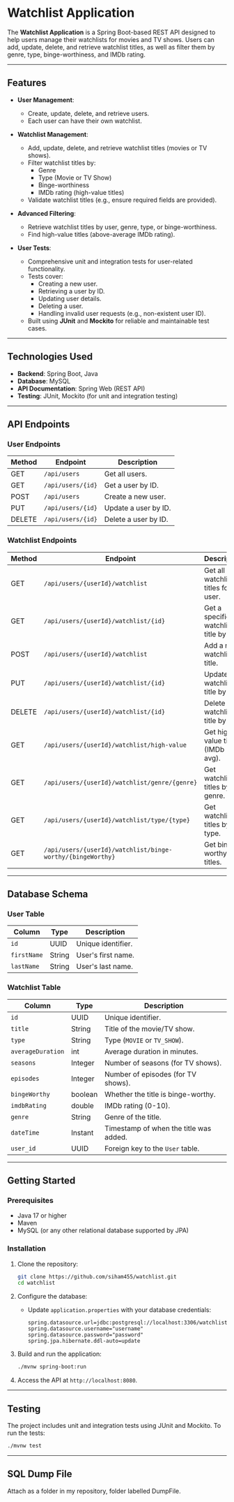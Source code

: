 
# Watchlist Application

The **Watchlist Application** is a Spring Boot-based REST API designed to help users manage their watchlists for movies and TV shows. Users can add, update, delete, and retrieve watchlist titles, as well as filter them by genre, type, binge-worthiness, and IMDb rating.

---

## Features

- **User Management**:
  - Create, update, delete, and retrieve users.
  - Each user can have their own watchlist.

- **Watchlist Management**:
  - Add, update, delete, and retrieve watchlist titles (movies or TV shows).
  - Filter watchlist titles by:
    - Genre
    - Type (Movie or TV Show)
    - Binge-worthiness
    - IMDb rating (high-value titles)
  - Validate watchlist titles (e.g., ensure required fields are provided).

- **Advanced Filtering**:
  - Retrieve watchlist titles by user, genre, type, or binge-worthiness.
  - Find high-value titles (above-average IMDb rating).

- **User Tests**:
  - Comprehensive unit and integration tests for user-related functionality.
  - Tests cover:
    - Creating a new user.
    - Retrieving a user by ID.
    - Updating user details.
    - Deleting a user.
    - Handling invalid user requests (e.g., non-existent user ID).
  - Built using **JUnit** and **Mockito** for reliable and maintainable test cases.

---

## Technologies Used

- **Backend**: Spring Boot, Java
- **Database**: MySQL
- **API Documentation**: Spring Web (REST API)
- **Testing**: JUnit, Mockito (for unit and integration testing)

---

## API Endpoints

### User Endpoints

| Method | Endpoint               | Description                          |
|--------|------------------------|--------------------------------------|
| GET    | `/api/users`           | Get all users.                       |
| GET    | `/api/users/{id}`      | Get a user by ID.                    |
| POST   | `/api/users`           | Create a new user.                   |
| PUT    | `/api/users/{id}`      | Update a user by ID.                 |
| DELETE | `/api/users/{id}`      | Delete a user by ID.                 |

### Watchlist Endpoints

| Method | Endpoint                                      | Description                          |
|--------|-----------------------------------------------|--------------------------------------|
| GET    | `/api/users/{userId}/watchlist`               | Get all watchlist titles for a user. |
| GET    | `/api/users/{userId}/watchlist/{id}`          | Get a specific watchlist title by ID.|
| POST   | `/api/users/{userId}/watchlist`               | Add a new watchlist title.           |
| PUT    | `/api/users/{userId}/watchlist/{id}`          | Update a watchlist title by ID.      |
| DELETE | `/api/users/{userId}/watchlist/{id}`          | Delete a watchlist title by ID.      |
| GET    | `/api/users/{userId}/watchlist/high-value`    | Get high-value titles (IMDb ≥ avg).  |
| GET    | `/api/users/{userId}/watchlist/genre/{genre}` | Get watchlist titles by genre.       |
| GET    | `/api/users/{userId}/watchlist/type/{type}`   | Get watchlist titles by type.        |
| GET    | `/api/users/{userId}/watchlist/binge-worthy/{bingeWorthy}` | Get binge-worthy titles. |

---

## Database Schema

### User Table
| Column      | Type   | Description                |
|-------------|--------|----------------------------|
| `id`        | UUID   | Unique identifier.         |
| `firstName` | String | User's first name.         |
| `lastName`  | String | User's last name.          |

### Watchlist Table
| Column            | Type    | Description                          |
|-------------------|---------|--------------------------------------|
| `id`              | UUID    | Unique identifier.                   |
| `title`           | String  | Title of the movie/TV show.          |
| `type`            | String  | Type (`MOVIE` or `TV_SHOW`).         |
| `averageDuration` | int     | Average duration in minutes.         |
| `seasons`         | Integer | Number of seasons (for TV shows).    |
| `episodes`        | Integer | Number of episodes (for TV shows).   |
| `bingeWorthy`     | boolean | Whether the title is binge-worthy.   |
| `imdbRating`      | double  | IMDb rating (0-10).                  |
| `genre`           | String  | Genre of the title.                  |
| `dateTime`        | Instant | Timestamp of when the title was added.|
| `user_id`         | UUID    | Foreign key to the `User` table.     |

---

## Getting Started

### Prerequisites
- Java 17 or higher
- Maven
- MySQL (or any other relational database supported by JPA)

### Installation
1. Clone the repository:
   ```bash
   git clone https://github.com/siham455/watchlist.git
   cd watchlist
   ```

2. Configure the database:
   - Update `application.properties` with your database credentials:
     ```properties
     spring.datasource.url=jdbc:postgresql://localhost:3306/watchlist
     spring.datasource.username="username"
     spring.datasource.password="password"
     spring.jpa.hibernate.ddl-auto=update
     ```

3. Build and run the application:
   ```bash
   ./mvnw spring-boot:run
   ```

4. Access the API at `http://localhost:8080`.

---

## Testing

The project includes unit and integration tests using JUnit and Mockito. To run the tests:

```bash
./mvnw test
```
---

## SQL Dump File

Attach as a folder in my repository, folder labelled DumpFile.
